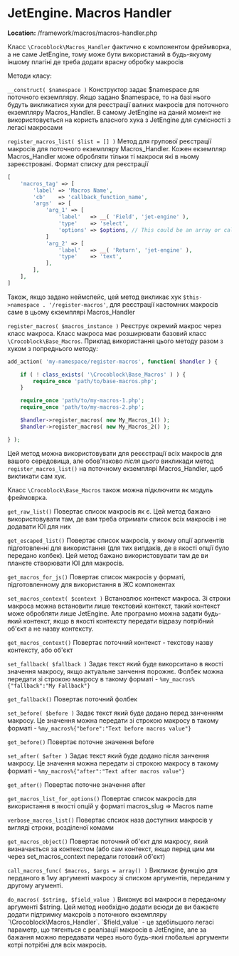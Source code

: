 # JetEngine. Macros Handler

**Location:** /framework/macros/macros-handler.php

Класс `\Crocoblock\Macros_Handler` фактично є компонентом фреймворка, а не саме JetEngine, тому може бути використаний в будь-якуому іншому плагіні де треба додати врасну обробку макросів

Методи класу:

`__construct( $namespace )`
Конструктор задає $namespace для поточного екземпляру. Якщо задано $namespace, то на базі нього будуть викликатися хуки для реєстрації валних макросів для поточного екземпляру Macros_Handler. В самому JetEngine на даний момент не використовується на користь власного хука з JetEngine для сумісності з легасі макросами

`register_macros_list( $list = [] )`
Метод для групової реєстрації макросів для поточного екземпляру Macros_Handler. Кожен екземпляр Macros_Handler може обробляти тільки ті макроси які в ньому зареєстровані. Формат списку для реєстрації
```php
[
	'macros_tag' => [
		'label' => 'Macros Name',
		'cb'    => 'callback_function_name',
		'args'  => [
			'arg_1' => [
				'label'   => __( 'Field', 'jet-engine' ),
				'type'    => 'select',
				'options' => $options, // This could be an array or callable function to retrieve options list only for UI
			]
			'arg_2' => [
				'label'   => __( 'Return', 'jet-engine' ),
				'type'    => 'text',
			],
		],
	],
]
```
Також, якщо задано неймспейс, цей метод викликає хук `$this->namespace . '/register-macros'`, для реєстрації кастомних макросів саме в цьому єкземплярі Macros_Handler

`register_macros( $macros_instance )`
Реєструє окремий макрос через класс макроса. Класс макроса має розширювати базовий класс `\Crocoblock\Base_Macros`. Приклад використання цього методу разом з хуком з попреднього методу:
```php
add_action( 'my-namespace/register-macros', function( $handler ) {

	if ( ! class_exists( '\Crocoblock\Base_Macros' ) ) {
		require_once 'path/to/base-macros.php';
	}

	require_once 'path/to/my-macros-1.php';
	require_once 'path/to/my-macros-2.php';

	$handler->register_macros( new My_Macros_1() );
	$handler->register_macros( new My_Macros_2() );

} );
```
Цей метод можна використовувати для реєєстрації всіх макросів для вашого середовища, але обов'язково *після цього* викликади метод `register_macros_list()` на поточному екземплярі Macros_Handler, щоб викликати сам хук.

Класс `\Crocoblock\Base_Macros` також можна підключити як модуль фреймоврка.

`get_raw_list()`
Повертає список макросів як є. Цей метод бажано використовувати там, де вам треба отримати список всіх макросів і не додавати ЮІ для них

`get_escaped_list()`
Повертає список макросів, у якому опції аргментів підготовленні для використання (для тих випдаків, де в якості опції було передано колбек). Цей метод бажано використовувати там де ви планєте створювати ЮІ для макросів.

`get_macros_for_js()`
Повертає список макросів у форматі, підготовленному для використання в ЖС компонентах

`set_macros_context( $context )`
Встановлює контекст макроса. Зі строки макроса можна встановити лише текстовий контекст, такий контекст може обробляти лише JetEngine. Але програмно можна задати будь-який контекст, якщо в якості контексту передати відразу потрібний об'єкт а не назву контексту.

`get_macros_context()`
Повертає поточний контекст - текстову назву контексту, або об'єкт

`set_fallback( $fallback )`
Задає текст який буде викорситано в якості значення макросу, якщо актуальне занчення порожнє. Фолбек можна передати зі строкою макросу в такому форматі - `%my_macros%{"fallback":"My Fallback"}`

`get_fallback()`
Повертає поточний фолбек

`set_before( $before )`
Задає текст який буде додано перед занченням макросу. Це значення можна передати зі строкою макросу в такому форматі - `%my_macros%{"before":"Text before macros value"}`

`get_before()`
Повертає поточне значення before

`set_after( $after )`
Задає текст який буде додано після занчення макросу. Це значення можна передати зі строкою макросу в такому форматі - `%my_macros%{"after":"Text after macros value"}`


`get_after()`
Повертає поточне значення after

`get_macros_list_for_options()`
Повертає список макросів для використання в якості опцій у форматі macros_slug => Macros name

`verbose_macros_list()`
Повертає спсиок назв доступних макросів у вигляді строки, розділеної комами

`get_macros_object()`
Повертає поточний об'єкт для макросу, який визначається за контекстом (або сам контекст, якщо перед цим ми через set_macros_context передали готовий об'єкт)

`call_macros_func( $macros, $args = array() )`
Викликає функцію для перданого в 1му аргументі макросу зі списком аргументів, переданим у другому агументі.

`do_macros( $string, $field_value )`
Виконує всі макроси в переданому аргументі $string. Цей метод необхідно додати всюди де ви бажаєте додати підтримку максроів з поточного екземпляру `\Crocoblock\Macros_Handler`. `$field_value` - це здебільшого легасі параметр, що тягенться с реалізації макросів в JetEngine, але за бажання можно передавати через нього будь-якиі глобальні аргументи котрі потрібні для всіх макросів.
